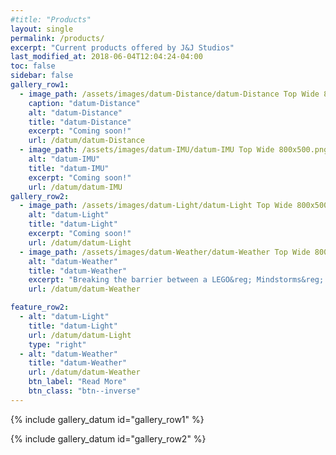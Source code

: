 ```yaml
---
#title: "Products"
layout: single
permalink: /products/
excerpt: "Current products offered by J&J Studios"
last_modified_at: 2018-06-04T12:04:24-04:00
toc: false
sidebar: false
gallery_row1:
  - image_path: /assets/images/datum-Distance/datum-Distance Top Wide 800x500.png
    caption: "datum-Distance"
    alt: "datum-Distance"
    title: "datum-Distance"
    excerpt: "Coming soon!"
    url: /datum/datum-Distance
  - image_path: /assets/images/datum-IMU/datum-IMU Top Wide 800x500.png
    alt: "datum-IMU"
    title: "datum-IMU"
    excerpt: "Coming soon!"
    url: /datum/datum-IMU
gallery_row2:
  - image_path: /assets/images/datum-Light/datum-Light Top Wide 800x500.png
    alt: "datum-Light"
    title: "datum-Light"
    excerpt: "Coming soon!"
    url: /datum/datum-Light
  - image_path: /assets/images/datum-Weather/datum-Weather Top Wide 800x500.png
    alt: "datum-Weather"
    title: "datum-Weather"
    excerpt: "Breaking the barrier between a LEGO&reg; Mindstorms&reg; sensor and a breakout board."              
    url: /datum/datum-Weather

feature_row2:  
  - alt: "datum-Light"
    title: "datum-Light"
    url: /datum/datum-Light
    type: "right"
  - alt: "datum-Weather"
    title: "datum-Weather"
    url: /datum/datum-Weather
    btn_label: "Read More"
    btn_class: "btn--inverse"    
---
```


{% include gallery_datum id="gallery_row1" %}

{% include gallery_datum id="gallery_row2" %}




